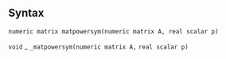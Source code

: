 ## Syntax

`numeric matrix matpowersym(numeric matrix A, real scalar p)`

`void`<span class="nowrap"> _ `_matpowersym(numeric matrix A,`
`real scalar p)`

